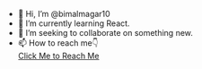 - 👋 Hi, I’m @bimalmagar10
- 🌱 I’m currently learning React.
- 💞️ I’m seeking to collaborate on something new.
- 📫 How to reach me👇</br> 
[Click Me to Reach Me](https://www.bimalthapamagar.com.np)

<!---
bimalmagar10/bimalmagar10 is a ✨ special ✨ repository because its `README.md` (this file) appears on your GitHub profile.
You can click the Preview link to take a look at your changes.
--->
